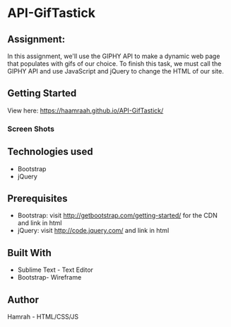 # API-GifTastick

## Assignment: 
In this assignment, we'll use the GIPHY API to make a dynamic web page that populates with gifs of our choice. To finish this task, we must call the GIPHY API and use JavaScript and jQuery to change the HTML of our site.


## Getting Started
View here: https://haamraah.github.io/API-GifTastick/

### Screen Shots





## Technologies used
- Bootstrap
- jQuery

## Prerequisites
- Bootstrap: visit http://getbootstrap.com/getting-started/ for the CDN and link in html
- jQuery: visit http://code.jquery.com/ and link in html

## Built With
- Sublime Text - Text Editor
- Bootstrap- Wireframe

## Author
Hamrah - HTML/CSS/JS
